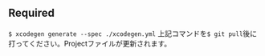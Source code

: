 ## Required
`$ xcodegen generate --spec ./xcodegen.yml`
上記コマンドを`$ git pull`後に打ってください。Projectファイルが更新されます。
